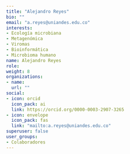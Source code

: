 ```yaml
---
title: "Alejandro Reyes"
bio: ""
email: "a.reyes@uniandes.edu.co"
interests:
- Ecología microbiana
- Metagenómica
- Viromas
- Bioinformática
- Microbioma humano
name: Alejandro Reyes
role: 
weight: 8
organizations:
- name: 
  url: ""
social:
- icon: orcid
  icon_pack: ai
  link: https://orcid.org/0000-0003-2907-3265
- icon: envelope
  icon_pack: fas
  link: "mailto:a.reyes@uniandes.edu.co"
superuser: false
user_groups:
- Colaboradores
---
```

